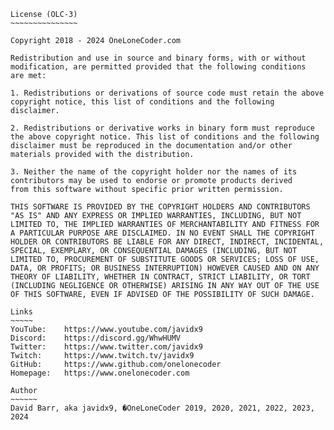 	License (OLC-3)
	~~~~~~~~~~~~~~~

	Copyright 2018 - 2024 OneLoneCoder.com

	Redistribution and use in source and binary forms, with or without
	modification, are permitted provided that the following conditions
	are met:

	1. Redistributions or derivations of source code must retain the above
	copyright notice, this list of conditions and the following disclaimer.

	2. Redistributions or derivative works in binary form must reproduce
	the above copyright notice. This list of conditions and the following
	disclaimer must be reproduced in the documentation and/or other
	materials provided with the distribution.

	3. Neither the name of the copyright holder nor the names of its
	contributors may be used to endorse or promote products derived
	from this software without specific prior written permission.

	THIS SOFTWARE IS PROVIDED BY THE COPYRIGHT HOLDERS AND CONTRIBUTORS
	"AS IS" AND ANY EXPRESS OR IMPLIED WARRANTIES, INCLUDING, BUT NOT
	LIMITED TO, THE IMPLIED WARRANTIES OF MERCHANTABILITY AND FITNESS FOR
	A PARTICULAR PURPOSE ARE DISCLAIMED. IN NO EVENT SHALL THE COPYRIGHT
	HOLDER OR CONTRIBUTORS BE LIABLE FOR ANY DIRECT, INDIRECT, INCIDENTAL,
	SPECIAL, EXEMPLARY, OR CONSEQUENTIAL DAMAGES (INCLUDING, BUT NOT
	LIMITED TO, PROCUREMENT OF SUBSTITUTE GOODS OR SERVICES; LOSS OF USE,
	DATA, OR PROFITS; OR BUSINESS INTERRUPTION) HOWEVER CAUSED AND ON ANY
	THEORY OF LIABILITY, WHETHER IN CONTRACT, STRICT LIABILITY, OR TORT
	(INCLUDING NEGLIGENCE OR OTHERWISE) ARISING IN ANY WAY OUT OF THE USE
	OF THIS SOFTWARE, EVEN IF ADVISED OF THE POSSIBILITY OF SUCH DAMAGE.

	Links
	~~~~~
	YouTube:	https://www.youtube.com/javidx9
	Discord:	https://discord.gg/WhwHUMV
	Twitter:	https://www.twitter.com/javidx9
	Twitch:		https://www.twitch.tv/javidx9
	GitHub:		https://www.github.com/onelonecoder
	Homepage:	https://www.onelonecoder.com

	Author
	~~~~~~
	David Barr, aka javidx9, �OneLoneCoder 2019, 2020, 2021, 2022, 2023, 2024
